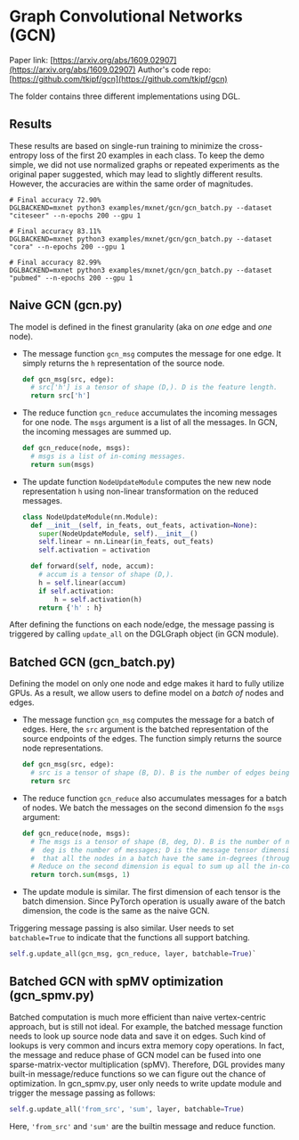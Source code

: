 Graph Convolutional Networks (GCN)
============

Paper link: [https://arxiv.org/abs/1609.02907](https://arxiv.org/abs/1609.02907)
Author's code repo: [https://github.com/tkipf/gcn](https://github.com/tkipf/gcn)

The folder contains three different implementations using DGL.

Results
-------
These results are based on single-run training to minimize the cross-entropy loss of the first 20 examples in each class. To keep the demo simple, we did not use normalized graphs or repeated experiments as the original paper suggested, which may lead to slightly different results. However, the accuracies are within the same order of magnitudes.

```
# Final accuracy 72.90%
DGLBACKEND=mxnet python3 examples/mxnet/gcn/gcn_batch.py --dataset "citeseer" --n-epochs 200 --gpu 1
```

```
# Final accuracy 83.11%
DGLBACKEND=mxnet python3 examples/mxnet/gcn/gcn_batch.py --dataset "cora" --n-epochs 200 --gpu 1
```

```
# Final accuracy 82.99%
DGLBACKEND=mxnet python3 examples/mxnet/gcn/gcn_batch.py --dataset "pubmed" --n-epochs 200 --gpu 1
```


Naive GCN (gcn.py)
-------
The model is defined in the finest granularity (aka on *one* edge and *one* node).

* The message function `gcn_msg` computes the message for one edge. It simply returns the `h` representation of the source node.
  ```python
  def gcn_msg(src, edge):
    # src['h'] is a tensor of shape (D,). D is the feature length.
    return src['h']
  ```
* The reduce function `gcn_reduce` accumulates the incoming messages for one node. The `msgs` argument is a list of all the messages. In GCN, the incoming messages are summed up.
  ```python
  def gcn_reduce(node, msgs):
    # msgs is a list of in-coming messages.
    return sum(msgs)
  ```
* The update function `NodeUpdateModule` computes the new new node representation `h` using non-linear transformation on the reduced messages.
  ```python
  class NodeUpdateModule(nn.Module):
    def __init__(self, in_feats, out_feats, activation=None):
      super(NodeUpdateModule, self).__init__()
      self.linear = nn.Linear(in_feats, out_feats)
      self.activation = activation

    def forward(self, node, accum):
      # accum is a tensor of shape (D,).
      h = self.linear(accum)
      if self.activation:
          h = self.activation(h)
      return {'h' : h}
  ```

After defining the functions on each node/edge, the message passing is triggered by calling `update_all` on the DGLGraph object (in GCN module).

Batched GCN (gcn_batch.py)
-----------
Defining the model on only one node and edge makes it hard to fully utilize GPUs. As a result, we allow users to define model on a *batch of* nodes and edges.

* The message function `gcn_msg` computes the message for a batch of edges. Here, the `src` argument is the batched representation of the source endpoints of the edges. The function simply returns the source node representations.
  ```python
  def gcn_msg(src, edge):
    # src is a tensor of shape (B, D). B is the number of edges being batched.
    return src
  ```
* The reduce function `gcn_reduce` also accumulates messages for a batch of nodes. We batch the messages on the second dimension fo the `msgs` argument:
  ```python
  def gcn_reduce(node, msgs):
    # The msgs is a tensor of shape (B, deg, D). B is the number of nodes in the batch;
    #  deg is the number of messages; D is the message tensor dimension. DGL gaurantees
    #  that all the nodes in a batch have the same in-degrees (through "degree-bucketing").
    # Reduce on the second dimension is equal to sum up all the in-coming messages.
    return torch.sum(msgs, 1)
  ```
* The update module is similar. The first dimension of each tensor is the batch dimension. Since PyTorch operation is usually aware of the batch dimension, the code is the same as the naive GCN.

Triggering message passing is also similar. User needs to set `batchable=True` to indicate that the functions all support batching.
```python
self.g.update_all(gcn_msg, gcn_reduce, layer, batchable=True)`
```

Batched GCN with spMV optimization (gcn_spmv.py)
-----------
Batched computation is much more efficient than naive vertex-centric approach, but is still not ideal. For example, the batched message function needs to look up source node data and save it on edges. Such kind of lookups is very common and incurs extra memory copy operations. In fact, the message and reduce phase of GCN model can be fused into one sparse-matrix-vector multiplication (spMV). Therefore, DGL provides many built-in message/reduce functions so we can figure out the chance of optimization. In gcn_spmv.py, user only needs to write update module and trigger the message passing as follows:
```python
self.g.update_all('from_src', 'sum', layer, batchable=True)
```
Here, `'from_src'` and `'sum'` are the builtin message and reduce function.

